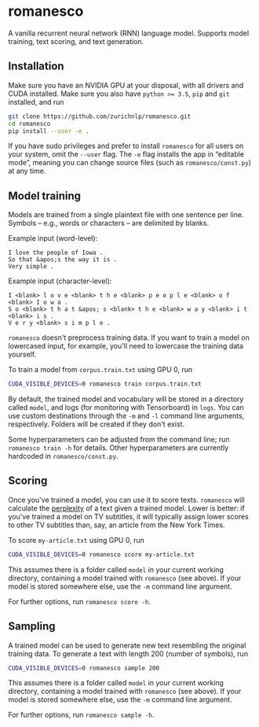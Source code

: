 # romanesco

A vanilla recurrent neural network (RNN) language model. Supports model
training, text scoring, and text generation.

## Installation

Make sure you have an NVIDIA GPU at your disposal, with all drivers and CUDA
installed. Make sure you also have `python >= 3.5`, `pip` and `git` installed,
and run

```bash
git clone https://github.com/zurichnlp/romanesco.git
cd romanesco
pip install --user -e .
```

If you have sudo privileges and prefer to install `romanesco` for all users on
your system, omit the `--user` flag. The `-e` flag installs the app in “editable
mode”, meaning you can change source files (such as `romanesco/const.py`) at any
time.

## Model training

Models are trained from a single plaintext file with one sentence per line.
Symbols – e.g., words or characters – are delimited by blanks.

Example input (word-level):

```
I love the people of Iowa .
So that &apos;s the way it is .
Very simple .
```

Example input (character-level):

```
I <blank> l o v e <blank> t h e <blank> p e o p l e <blank> o f <blank> I o w a .
S o <blank> t h a t &apos; s <blank> t h e <blank> w a y <blank> i t <blank> i s .
V e r y <blank> s i m p l e .
```

`romanesco` doesn't preprocess training data. If you want to train a model on lowercased input, for example, you'll need to lowercase the training data yourself.

To train a model from `corpus.train.txt` using GPU 0, run

```bash
CUDA_VISIBLE_DEVICES=0 romanesco train corpus.train.txt
```

By default, the trained model and vocabulary will be stored in a directory called `model`, and logs (for monitoring with Tensorboard) in `logs`. You can use custom destinations through the `-m` and `-l` command line arguments, respectively. Folders will be created if they don't exist.

Some hyperparameters can be adjusted from the command line; run `romanesco train -h` for details. Other hyperparameters are currently hardcoded in `romanesco/const.py`.


## Scoring

Once you've trained a model, you can use it to score texts. `romanesco` will calculate the [perplexity](https://en.wikipedia.org/wiki/Perplexity) of a text given a trained model. Lower is better: if you've trained a model on TV subtitles, it will typically assign lower scores to other TV subtitles than, say, an article from the New York Times.

To score `my-article.txt` using GPU 0, run

```bash
CUDA_VISIBLE_DEVICES=0 romanesco score my-article.txt
```

This assumes there is a folder called `model` in your current working directory, containing a model trained with `romanesco` (see above). If your model is stored somewhere else, use the `-m` command line argument.

For further options, run `romanesco score -h`.

## Sampling

A trained model can be used to generate new text resembling the original training data. To generate a text with length 200 (number of symbols), run

```bash
CUDA_VISIBLE_DEVICES=0 romanesco sample 200
```

This assumes there is a folder called `model` in your current working directory, containing a model trained with `romanesco` (see above). If your model is stored somewhere else, use the `-m` command line argument.

For further options, run `romanesco sample -h`.
